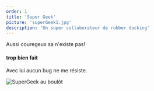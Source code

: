 ```yaml
---
order: 1
title: 'Super Geek'
picture: 'superGeek1.jpg'
description: 'Un super collaborateur de rubber ducking'
---
```

Aussi couregeux sa n'existe pas!

#### trop bien fait

Avec lui aucun bug ne me résiste.

![SuperGeek au boulôt](/images/superGeek2.jpg)
